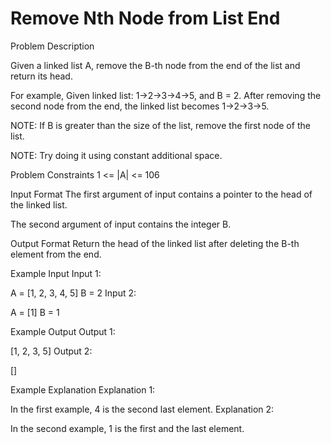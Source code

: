 # Remove Nth Node from List End


Problem Description
 

Given a linked list A, remove the B-th node from the end of the list and return its head.

For example, Given linked list: 1->2->3->4->5, and B = 2. After removing the second node from the end, the linked list becomes 1->2->3->5.

NOTE: If B is greater than the size of the list, remove the first node of the list.

NOTE: Try doing it using constant additional space.



Problem Constraints
 1 <= |A| <= 106 



Input Format
 The first argument of input contains a pointer to the head of the linked list. 

 The second argument of input contains the integer B. 



Output Format
 Return the head of the linked list after deleting the B-th element from the end. 



Example Input
 Input 1: 

A = [1, 2, 3, 4, 5]
B = 2
 Input 2: 

A = [1]
B = 1


Example Output
 Output 1: 

[1, 2, 3, 5]
 Output 2: 

 [] 


Example Explanation
Explanation 1:

In the first example, 4 is the second last element.
Explanation 2:

In the second example, 1 is the first and the last element.